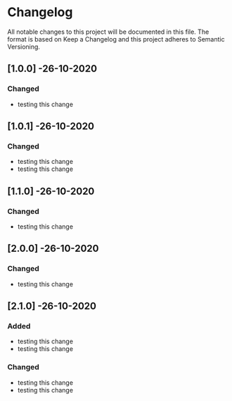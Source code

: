 # Changelog 
All notable changes to this project will be documented in this file.
The format is based on Keep a Changelog and this project adheres to Semantic Versioning.

## [1.0.0] -26-10-2020 
### Changed 
* testing this change


## [1.0.1] -26-10-2020 
### Changed 
* testing this change
* testing this change


## [1.1.0] -26-10-2020 
### Changed 
* testing this change


## [2.0.0] -26-10-2020 
### Changed 
* testing this change


## [2.1.0] -26-10-2020 
### Added 
* testing this change
* testing this change
### Changed 
* testing this change
* testing this change


